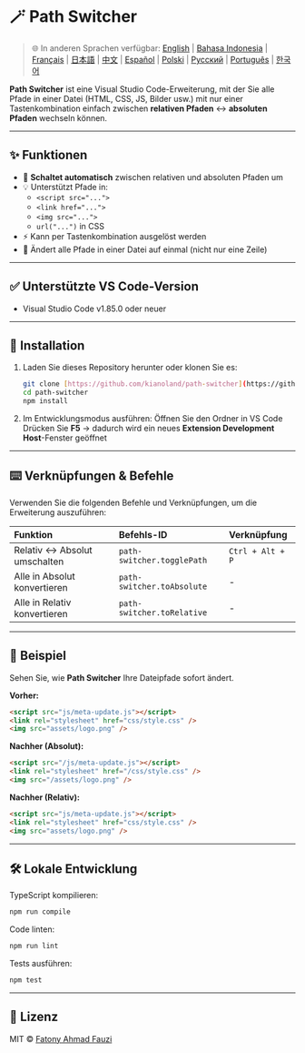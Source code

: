 # 🪄 Path Switcher

> 🌐 In anderen Sprachen verfügbar: [English](../../README.md) | [Bahasa Indonesia](README-ID.md) | [Français](README-FR.md) | [日本語](README-JP.md) | [中文](README-ZH.md) | [Español](README-ES.md) | [Polski](README-PL.md) | [Русский](README-RU.md) | [Português](README-PT.md) | [한국어](README-KO.md)

**Path Switcher** ist eine Visual Studio Code-Erweiterung, mit der Sie alle Pfade in einer Datei (HTML, CSS, JS, Bilder usw.) mit nur einer Tastenkombination einfach zwischen **relativen Pfaden** ↔️ **absoluten Pfaden** wechseln können.

---

## ✨ Funktionen

- 🔁 **Schaltet automatisch** zwischen relativen und absoluten Pfaden um
- 💡 Unterstützt Pfade in:
  - `<script src="...">`
  - `<link href="...">`
  - `<img src="...">`
  - `url("...")` in CSS
- ⚡ Kann per Tastenkombination ausgelöst werden
- 🧭 Ändert alle Pfade in einer Datei auf einmal (nicht nur eine Zeile)

---

## ✅ Unterstützte VS Code-Version

- Visual Studio Code v1.85.0 oder neuer

---

## 🧩 Installation

1.  Laden Sie dieses Repository herunter oder klonen Sie es:
    ```bash
    git clone [https://github.com/kianoland/path-switcher](https://github.com/kianoland/path-switcher)
    cd path-switcher
    npm install
    ```
2.  Im Entwicklungsmodus ausführen:
    Öffnen Sie den Ordner in VS Code
    Drücken Sie **F5** → dadurch wird ein neues **Extension Development Host**-Fenster geöffnet

---

## ⌨️ Verknüpfungen & Befehle

Verwenden Sie die folgenden Befehle und Verknüpfungen, um die Erweiterung auszuführen:

| Funktion                      | Befehls-ID                 | Verknüpfung      |
| :---------------------------- | :------------------------- | :--------------- |
| Relativ ↔️ Absolut umschalten | `path-switcher.togglePath` | `Ctrl + Alt + P` |
| Alle in Absolut konvertieren  | `path-switcher.toAbsolute` | -                |
| Alle in Relativ konvertieren  | `path-switcher.toRelative` | -                |

---

## 🧠 Beispiel

Sehen Sie, wie **Path Switcher** Ihre Dateipfade sofort ändert.

**Vorher:**

```html
<script src="js/meta-update.js"></script>
<link rel="stylesheet" href="css/style.css" />
<img src="assets/logo.png" />
```

**Nachher (Absolut):**

```html
<script src="/js/meta-update.js"></script>
<link rel="stylesheet" href="/css/style.css" />
<img src="/assets/logo.png" />
```

**Nachher (Relativ):**

```html
<script src="js/meta-update.js"></script>
<link rel="stylesheet" href="css/style.css" />
<img src="assets/logo.png" />
```

---

## 🛠️ Lokale Entwicklung

TypeScript kompilieren:

```bash
npm run compile
```

Code linten:

```bash
npm run lint
```

Tests ausführen:

```bash
npm test
```

---

## 🧾 Lizenz

MIT © [Fatony Ahmad Fauzi](../../LICENSE)
